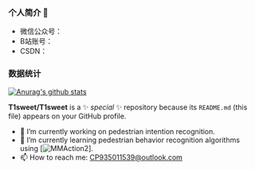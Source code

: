 ### 个人简介 👋
- 微信公众号：
- B站账号：
- CSDN：
### 数据统计
[![Anurag's github stats](https://github-readme-stats.vercel.app/api?username=T1sweet)](https://github.com/pythonsir/github-readme-stats)


**T1sweet/T1sweet** is a ✨ _special_ ✨ repository because its `README.md` (this file) appears on your GitHub profile.
- 🔭 I’m currently working on pedestrian intention recognition.
- 🌱 I’m currently learning pedestrian behavior recognition algorithms using [![MMAction2](https://github.com/open-mmlab/mmaction2)].
- 📫 How to reach me: CP935011539@outlook.com


<!--
**T1sweet/T1sweet** is a ✨ _special_ ✨ repository because its `README.md` (this file) appears on your GitHub profile.

Here are some ideas to get you started:

- 🔭 I’m currently working on pedestrian intention recognition.
- 🌱 I’m currently learning pedestrian behavior recognition algorithms using MMAction
- 👯 I’m looking to collaborate on ...
- 🤔 I’m looking for help with ...
- 💬 Ask me about ...
- 📫 How to reach me: ...
- 😄 Pronouns: ...
- ⚡ Fun fact: ...
-->
